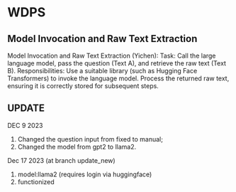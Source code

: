 # WDPS
## Model Invocation and Raw Text Extraction
Model Invocation and Raw Text Extraction (Yichen):
Task: Call the large language model, pass the question (Text A), and retrieve the raw text (Text B).
Responsibilities:
Use a suitable library (such as Hugging Face Transformers) to invoke the language model.
Process the returned raw text, ensuring it is correctly stored for subsequent steps.

## UPDATE
DEC 9 2023
1. Changed the question input from fixed to manual;
2. Changed the model from gpt2 to llama2.

Dec 17 2023
(at branch update_new)
1. model:llama2 (requires login via huggingface)
2. functionized
